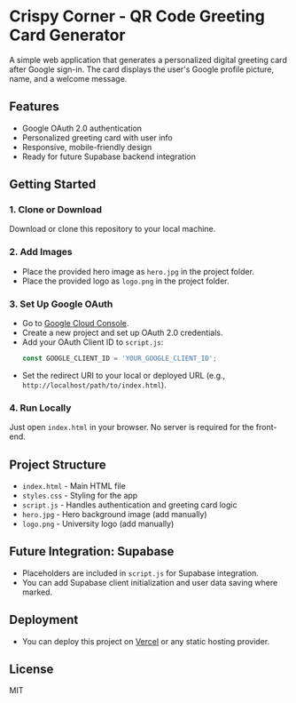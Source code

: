 # Crispy Corner - QR Code Greeting Card Generator

A simple web application that generates a personalized digital greeting card after Google sign-in. The card displays the user's Google profile picture, name, and a welcome message.

## Features
- Google OAuth 2.0 authentication
- Personalized greeting card with user info
- Responsive, mobile-friendly design
- Ready for future Supabase backend integration

## Getting Started

### 1. Clone or Download
Download or clone this repository to your local machine.

### 2. Add Images
- Place the provided hero image as `hero.jpg` in the project folder.
- Place the provided logo as `logo.png` in the project folder.

### 3. Set Up Google OAuth
- Go to [Google Cloud Console](https://console.developers.google.com/).
- Create a new project and set up OAuth 2.0 credentials.
- Add your OAuth Client ID to `script.js`:
  ```js
  const GOOGLE_CLIENT_ID = 'YOUR_GOOGLE_CLIENT_ID';
  ```
- Set the redirect URI to your local or deployed URL (e.g., `http://localhost/path/to/index.html`).

### 4. Run Locally
Just open `index.html` in your browser. No server is required for the front-end.

## Project Structure
- `index.html` - Main HTML file
- `styles.css` - Styling for the app
- `script.js` - Handles authentication and greeting card logic
- `hero.jpg` - Hero background image (add manually)
- `logo.png` - University logo (add manually)

## Future Integration: Supabase
- Placeholders are included in `script.js` for Supabase integration.
- You can add Supabase client initialization and user data saving where marked.

## Deployment
- You can deploy this project on [Vercel](https://vercel.com/) or any static hosting provider.

## License
MIT 
